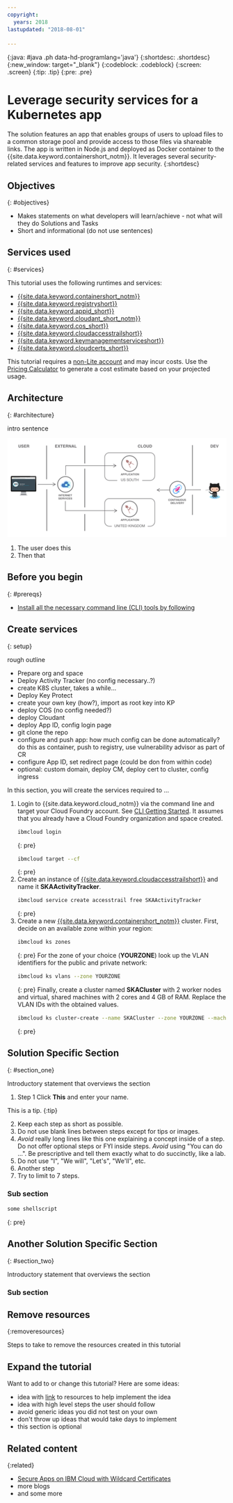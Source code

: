 ```yaml
---
copyright:
  years: 2018
lastupdated: "2018-08-01"

---
```


{:java: #java .ph data-hd-programlang='java'}
{:shortdesc: .shortdesc}
{:new_window: target="_blank"}
{:codeblock: .codeblock}
{:screen: .screen}
{:tip: .tip}
{:pre: .pre}

# Leverage security services for a Kubernetes app
The solution features an app that enables groups of users to upload files to a common storage pool and provide access to those files via shareable links. The app is written in Node.js and deployed as Docker container to the {{site.data.keyword.containershort_notm}}. It leverages several security-related services and features to improve app security.
{:shortdesc}

## Objectives
{: #objectives}

* Makes statements on what developers will learn/achieve - not what will they do Solutions and Tasks
* Short and informational (do not use sentences)

## Services used
{: #services}

This tutorial uses the following runtimes and services:
* [{{site.data.keyword.containershort_notm}}](https://console.bluemix.net/containers-kubernetes/catalog/cluster)
* [{{site.data.keyword.registryshort}}](https://console.bluemix.net/containers-kubernetes/launchRegistryView)
* [{{site.data.keyword.appid_short}}](https://console.bluemix.net/catalog/services/AppID)
* [{{site.data.keyword.cloudant_short_notm}}](https://console.bluemix.net/catalog/services/cloudantNoSQLDB)
* [{{site.data.keyword.cos_short}}](https://console.bluemix.net/catalog/services/cloud-object-storage)
* [{{site.data.keyword.cloudaccesstrailshort}}](https://console.bluemix.net/catalog/services/activity-tracker)
* [{{site.data.keyword.keymanagementserviceshort}}](https://console.bluemix.net/catalog/services/key-protect)
* [{{site.data.keyword.cloudcerts_short}}](https://console.bluemix.net/catalog/services/certificate-manager)

This tutorial requires a [non-Lite account](https://console.bluemix.net/docs/account/index.html#accounts) and may incur costs. Use the [Pricing Calculator](https://console.bluemix.net/pricing/) to generate a cost estimate based on your projected usage.

## Architecture
{: #architecture}

intro sentence

<p style="text-align: center;">

  ![Architecture](images/solution1/Architecture.png)
</p>

1. The user does this
2. Then that

## Before you begin
{: #prereqs}

* [Install all the necessary command line (CLI) tools by following](https://console.bluemix.net/docs/cli/index.html#overview)

## Create services
{: setup}

rough outline
* Prepare org and space
* Deploy Activity Tracker (no config necessary..?)
* create K8S cluster, takes a while...
* Deploy Key Protect
* create your own key (how?), import as root key into KP
* deploy COS (no config needed?)
* deploy Cloudant
* deploy App ID, config login page
* git clone the repo
* configure and push app: how much config can be done automatically? do this as container, push to registry, use vulnerability advisor as part of CR
* configure App ID, set redirect page (could be don from within code)
* optional: custom domain, deploy CM, deploy cert to cluster, config ingress


In this section, you will create the services required to ...

1. Login to {{site.data.keyword.cloud_notm}} via the command line and target your Cloud Foundry account. See [CLI Getting Started](https://console.bluemix.net/docs/cli/reference/bluemix_cli/get_started.html#getting-started). It assumes that you already have a Cloud Foundry organization and space created.
    ```sh
    ibmcloud login
    ```
    {: pre}
    ```sh
    ibmcloud target --cf
    ```
    {: pre}
2. Create an instance of [{{site.data.keyword.cloudaccesstrailshort}}](https://console.bluemix.net/catalog/services/activity-tracker) and name it **SKAActivityTracker**.
    ```sh
    ibmcloud service create accesstrail free SKAActivityTracker
    ```
    {: pre}
3. Create a new [{{site.data.keyword.containershort_notm}}](https://console.bluemix.net/containers-kubernetes/catalog/cluster) cluster. First, decide on an available zone within your region:
    ```sh
    ibmcloud ks zones
    ```
    {: pre}
    For the zone of your choice (**YOURZONE**) look up the VLAN identifiers for the public and private network:
    ```sh
    ibmcloud ks vlans --zone YOURZONE
    ```
    {: pre}
    Finally, create a cluster named **SKACluster** with 2 worker nodes and virtual, shared machines with 2 cores and 4 GB of RAM. Replace the VLAN IDs with the obtained values.
    ```sh
    ibmcloud ks cluster-create --name SKACluster --zone YOURZONE --machine-type u2c.2x4 --workers 2 --public-vlan PUBLIC-ID --private-vlan PRIVATE-ID
    ```
    {: pre}

## Solution Specific Section
{: #section_one}

Introductory statement that overviews the section

1. Step 1 Click **This** and enter your name.

  This is a tip.
  {:tip}

2. Keep each step as short as possible.
3. Do not use blank lines between steps except for tips or images.
4. *Avoid* really long lines like this one explaining a concept inside of a step. Do not offer optional steps or FYI inside steps. *Avoid* using "You can do ...". Be prescriptive and tell them exactly what to do succinctly, like a lab.
5. Do not use "I", "We will", "Let's", "We'll", etc.
6. Another step
7. Try to limit to 7 steps.

### Sub section

   ```bash
   some shellscript
   ```
   {: pre}


## Another Solution Specific Section
{: #section_two}

Introductory statement that overviews the section

### Sub section

## Remove resources
{:removeresources}

Steps to take to remove the resources created in this tutorial

## Expand the tutorial

Want to add to or change this tutorial? Here are some ideas:
- idea with [link]() to resources to help implement the idea
- idea with high level steps the user should follow
- avoid generic ideas you did not test on your own
- don't throw up ideas that would take days to implement
- this section is optional

## Related content
{:related}

* [Secure Apps on IBM Cloud with Wildcard Certificates](https://www.ibm.com/blogs/bluemix/2018/07/secure-apps-on-ibm-cloud-with-wildcard-certificates/)
* more blogs
* and some more
